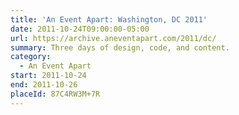 ```yaml
---
title: 'An Event Apart: Washington, DC 2011'
date: 2011-10-24T09:00:00-05:00
url: https://archive.aneventapart.com/2011/dc/
summary: Three days of design, code, and content.
category:
  - An Event Apart
start: 2011-10-24
end: 2011-10-26
placeId: 87C4RW3M+7R
---
```

